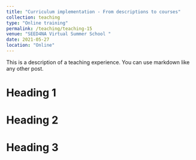 ```yaml
---
title: "Curriculum implementation - From descriptions to courses"
collection: teaching
type: "Online training"
permalink: /teaching/teaching-15
venue: "SEED4NA Virtual Summer School "
date: 2021-05-27
location: "Online"
---
```


This is a description of a teaching experience. You can use markdown like any other post.

Heading 1
======

Heading 2
======

Heading 3
======
